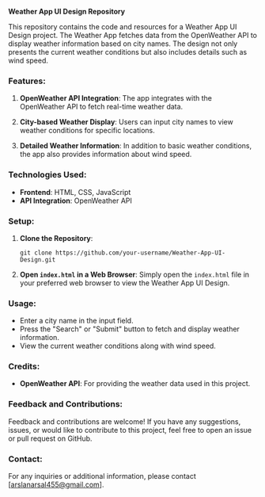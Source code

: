 **Weather App UI Design Repository**

This repository contains the code and resources for a Weather App UI Design project. The Weather App fetches data from the OpenWeather API to display weather information based on city names. The design not only presents the current weather conditions but also includes details such as wind speed.

### Features:

1. **OpenWeather API Integration**: The app integrates with the OpenWeather API to fetch real-time weather data.
  
2. **City-based Weather Display**: Users can input city names to view weather conditions for specific locations.

3. **Detailed Weather Information**: In addition to basic weather conditions, the app also provides information about wind speed.

### Technologies Used:

- **Frontend**: HTML, CSS, JavaScript
- **API Integration**: OpenWeather API

### Setup:

1. **Clone the Repository**: 
   ```
   git clone https://github.com/your-username/Weather-App-UI-Design.git
   ```

2. **Open `index.html` in a Web Browser**: Simply open the `index.html` file in your preferred web browser to view the Weather App UI Design.

### Usage:

- Enter a city name in the input field.
- Press the "Search" or "Submit" button to fetch and display weather information.
- View the current weather conditions along with wind speed.

### Credits:

- **OpenWeather API**: For providing the weather data used in this project.

### Feedback and Contributions:

Feedback and contributions are welcome! If you have any suggestions, issues, or would like to contribute to this project, feel free to open an issue or pull request on GitHub.

### Contact:

For any inquiries or additional information, please contact [arslanarsal455@gmail.com].

